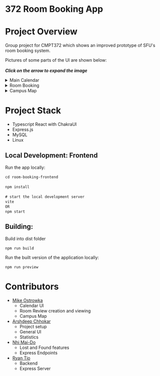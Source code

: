 # 372 Room Booking App

# Project Overview

Group project for CMPT372 which shows an improved prototype of SFU's room booking system.  

Pictures of some parts of the UI are shown below: <br><br>
***Click on the arrow to expand the image***

<details>
  <summary>Main Calendar</summary>
<p align="center">
  <img src="room-booking-main-page.png" width="1200" title="Main Calendar">
</p>
</details>

<details>
  <summary>Room Booking</summary>
<p align="center">
  <img src="room-booking-book.png" width="1200" title="Room Booking">
</p>
</details>

<details>
  <summary>Campus Map</summary>
<p align="center">
  <img src="room-booking-map.png" width="1200" title="Map">
</p>
</details>

# Project Stack
- Typescript React with ChakraUI
- Express.js
- MySQL
- Linux

## Local Development: Frontend
Run the app locally:
```
cd room-booking-frontend

npm install

# start the local development server
vite 
OR
npm start
```

## Building:

Build into dist folder
```
npm run build 
```

Run the built version of the application locally:
```
npm run preview
```

# Contributors

- [Mike Ostrowka](https://github.com/Mike-Ostrowka)
  - Calendar UI
  - Room Review creation and viewing
  - Campus Map
- [Arshdeep Chhokar](https://github.com/chhokara)
  - Project setup
  - General UI
  - Statistics 
- [Nhi Mai-Do](https://github.com/n-maido)
  - Lost and Found features
  - Express Endpoints
- [Ryan Tio](https://github.com/rtiosfu)
  - Backend
  - Express Server


